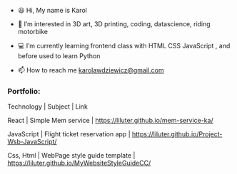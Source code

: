 - 😃 Hi, My name is Karol

- 👀 I’m interested in 3D art, 3D printing, coding, datascience, riding motorbike
- 💻 I’m currently learning frontend class with HTML CSS JavaScript , and before used to learn Python
- 📫 How to reach me karolawdziewicz@gmail.com

### Portfolio:

Technology | Subject | Link

React | Simple Mem service | https://liluter.github.io/mem-service-ka/

JavaScript | Flight ticket reservation app | https://liluter.github.io/Project-Wsb-JavaScript/

Css, Html | WebPage style guide template | https://liluter.github.io/MyWebsiteStyleGuideCC/

<!---
Liluter/Liluter is a ✨ special ✨ repository because its `README.md` (this file) appears on your GitHub profile.
You can click the Preview link to take a look at your changes.
--->

